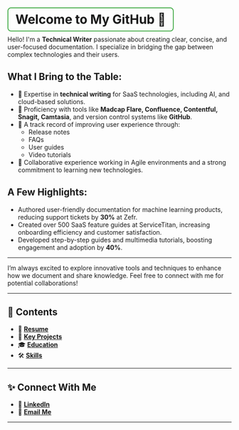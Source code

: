 # <span style="border: 2px solid #4CAF50; padding: 8px 16px; border-radius: 8px;"> **Welcome to My GitHub 👋** </span>  

Hello! I'm a **Technical Writer** passionate about creating clear, concise, and user-focused documentation. I specialize in bridging the gap between complex technologies and their users.

## What I Bring to the Table:
- 🌟 Expertise in **technical writing** for SaaS technologies, including AI, and cloud-based solutions.
- 🔧 Proficiency with tools like **Madcap Flare, Confluence, Contentful, Snagit, Camtasia**, and version control systems like **GitHub**.
- 🚀 A track record of improving user experience through:
  - Release notes
  - FAQs
  - User guides
  - Video tutorials
- 🧠 Collaborative experience working in Agile environments and a strong commitment to learning new technologies.

## A Few Highlights:
- Authored user-friendly documentation for machine learning products, reducing support tickets by **30%** at Zefr.
- Created over 500 SaaS feature guides at ServiceTitan, increasing onboarding efficiency and customer satisfaction.
- Developed step-by-step guides and multimedia tutorials, boosting engagement and adoption by **40%**.

---

I’m always excited to explore innovative tools and techniques to enhance how we document and share knowledge. Feel free to connect with me for potential collaborations!


---

## 📂 **Contents**  
- 📄 [**Resume**](resume.md)  
- 🚀 [**Key Projects**](data/experience.yml)  
- 🎓 [**Education**](data/education.yml)  
- 🛠️ [**Skills**](data/skills.yml)  

---

## ✨ **Connect With Me**  
- 💼 [**LinkedIn**](https://www.linkedin.com/in/augustelliottwhite/) 
- 📧 [**Email Me**](mailto:augustelliott.white@outlook.com)  

---

